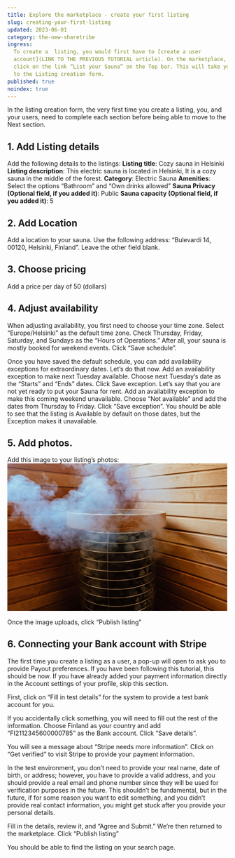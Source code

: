 ```yaml
---
title: Explore the marketplace - create your first listing
slug: creating-your-first-listing
updated: 2023-06-01
category: the-new-sharetribe
ingress:
  To create a  listing, you would first have to [create a user
  account](LINK TO THE PREVIOUS TUTORIAL article). On the marketplace,
  click on the link “List your Sauna” on the Top bar. This will take you
  to the Listing creation form.
published: true
noindex: true
---
```


In the listing creation form, the very first time you create a listing,
you, and your users, need to complete each section before being able to
move to the Next section.

## 1. Add Listing details

Add the following details to the listings: **Listing title**: Cozy sauna
in Helsinki **Listing description**: This electric sauna is located in
Helsinki, It is a cozy sauna in the middle of the forest. **Category**:
Electric Sauna **Amenities**: Select the options “Bathroom” and “Own
drinks allowed” **Sauna Privacy (Optional field, if you added it)**:
Public **Sauna capacity (Optional field, if you added it)**: 5

## 2. Add Location

Add a location to your sauna. Use the following address: “Bulevardi 14,
00120, Helsinki, Finland”. Leave the other field blank.

## 3. Choose pricing

Add a price per day of 50 (dollars)

## 4. Adjust availability

When adjusting availability, you first need to choose your time zone.
Select “Europe/Helsinki” as the default time zone. Check Thursday,
Friday, Saturday, and Sundays as the “Hours of Operations.” After all,
your sauna is mostly booked for weekend events. Click “Save schedule”.

Once you have saved the default schedule, you can add availability
exceptions for extraordinary dates. Let’s do that now. Add an
availability exception to make next Tuesday available. Choose next
Tuesday’s date as the “Starts” and “Ends” dates. Click Save exception.
Let’s say that you are not yet ready to put your Sauna for rent. Add an
availability exception to make this coming weekend unavailable. Choose
“Not available” and add the dates from Thursday to Friday. Click “Save
exception”. You should be able to see that the listing is Available by
default on those dates, but the Exception makes it unavailable.

## 5. Add photos.

Add this image to your listing’s photos:
![listing image](./listingimage.png)

Once the image uploads, click “Publish listing”

## 6. Connecting your Bank account with Stripe

The first time you create a listing as a user, a pop-up will open to ask
you to provide Payout preferences. If you have been following this
tutorial, this should be now. If you have already added your payment
information directly in the Account settings of your profile, skip this
section.

First, click on “Fill in test details” for the system to provide a test
bank account for you.

If you accidentally click something, you will need to fill out the rest
of the information. Choose Finland as your country and add
“FI2112345600000785” as the Bank account. Click “Save details”.

You will see a message about “Stripe needs more information”. Click on
“Get verified” to visit Stripe to provide your payment information.

In the test environment, you don’t need to provide your real name, date
of birth, or address; however, you have to provide a valid address, and
you should provide a real email and phone number since they will be used
for verification purposes in the future. This shouldn’t be fundamental,
but in the future, if for some reason you want to edit something, and
you didn’t provide real contact information, you might get stuck after
you provide your personal details.

Fill in the details, review it, and “Agree and Submit.” We’re then
returned to the marketplace. Click “Publish listing”

You should be able to find the listing on your search page.
